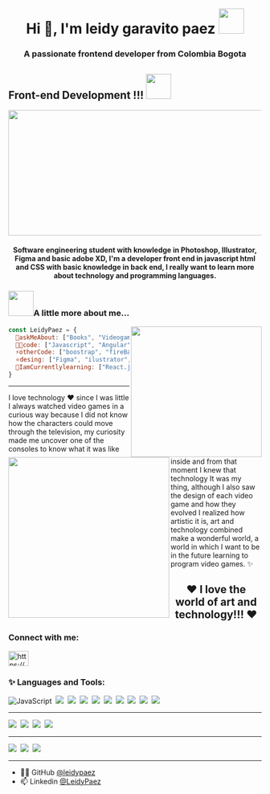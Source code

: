 <h1 align="center">Hi 👋, I'm leidy garavito paez <img src="https://i.pinimg.com/originals/80/7b/5c/807b5c4b02e765bb4930b7c66662ef4b.gif" width="50"></h1>
<h3 align="center">A passionate frontend developer from Colombia Bogota</h3>

## Front-end Development !!! <img src="https://66.media.tumblr.com/50718b80406867d8a6e7aa063af47bd1/63065902e4a8cc57-d9/s500x750/b5e967738f5658302dca4df615f840342b961964.gif" width="50">
<img align="center" src= "https://i.pinimg.com/originals/a9/4c/9f/a94c9fc08b9a5d9d3e9dd8df59bb1553.gif" width="1000" height="250">
<h4 align="center">Software engineering student with knowledge in Photoshop, Illustrator, Figma and basic adobe XD, I'm a developer front end in javascript html and CSS with basic knowledge in back end, I really want to learn more about technology and programming languages.</h4>

### <img src="https://i.pinimg.com/originals/2d/a9/bd/2da9bdcb0074d4d14066640894234aa7.gif" width="50">A little more about me...

<img align='right' src="https://i.pinimg.com/originals/77/55/12/775512d222eb9562371cf24ca66ff790.gif" width="260">

```javascript
const LeidyPaez = {
  💬askMeAbout: ["Books", "Videogames", "Anime", "Paint", "Universe"],
  👨‍💻code: ["Javascript", "Angular", "TypeScript", "HTML", "CSS"],
  ⚡otherCode: ["boostrap", "fireBase", "MongoDB"],
  ⭐️desing: ["Figma", "ilustrator", "potoshop", "AdobeXD", "Canvas", "Visual studio code"],
  🌱IamCurrentlylearning: ["React.js", "MySQL", "Java", "Python", "node.js"]
}
```
***
<img src ="https://i.pinimg.com/236x/cc/45/1d/cc451df4f04ae2c39684deca360120e9.jpg" width="320" align="left">

I love technology ❤️ since I was little I always watched video games in a curious way because I did not know how the characters could move through the television, my curiosity made me uncover one of the consoles to know what it was like inside and from that moment I knew that technology It was my thing, although I also saw the design of each video game and how they evolved I realized how artistic it is, art and technology combined make a wonderful world, a world in which I want to be in the future learning to program video games. ✨
   
<h2 align="center">❤ I love the world of art and technology!!! ❤</h2>
   
<h3 align="left">Connect with me:</h3>
<p align="left">
<a href="https://linkedin.com/in/https://www.linkedin.com/in/leidy-paez-3963b1220/" target="blank"><img align="center" src="https://raw.githubusercontent.com/rahuldkjain/github-profile-readme-generator/master/src/images/icons/Social/linked-in-alt.svg" alt="https://www.linkedin.com/in/leidy-paez-3963b1220/" height="30" width="40" /></a>
</p>

<h3 align="left">✨ Languages and Tools:</h3>


![JavaScript](https://img.shields.io/badge/-JavaScript-05122A?style=flat&logo=javascript)&nbsp;
<img src = "https://img.shields.io/badge/-JavaScript-05122A?style=flat&logo=javascript">&nbsp;
<img src = "https://img.shields.io/badge/-TypeScript-05122A?style=flat&logo=typescript">&nbsp;
<img src = "https://img.shields.io/badge/-C%23-05122A?style=flat&logo=csharp">&nbsp;
<img src = "https://img.shields.io/badge/-HTML-05122A?style=flat&logo=HTML5">&nbsp;
<img src = "https://img.shields.io/badge/-CSS-05122A?style=flat&logo=CSS3&logoColor=1572B6">&nbsp;
<img src = "https://img.shields.io/badge/-React-05122A?style=flat&logo=react">&nbsp;
<img src = "https://img.shields.io/badge/-Redux-05122A?style=flat&logo=redux">&nbsp;
<img src = "https://img.shields.io/badge/-Bootstrap-05122A?style=flat&logo=bootstrap&logoColor=563D7C">&nbsp;
<img src = "https://img.shields.io/badge/-MaterialUI-05122A?style=flat&logo=mui">&nbsp;

***
<img src = "https://img.shields.io/badge/-Node.js-05122A?style=flat&logo=node.js">&nbsp;
<img src = "https://img.shields.io/badge/-Express-05122A?style=flat&logo=express">&nbsp;
<img src = "https://img.shields.io/badge/-MongoDB-05122A?style=flat&logo=mongodb">&nbsp;
<img src = "https://img.shields.io/badge/-Firebase-05122A?style=flat&logo=firebase">&nbsp;

***
<img src = "https://img.shields.io/badge/-Python-05122A?style=flat&logo=python">&nbsp;
<img src = "https://img.shields.io/badge/-Git-05122A?style=flat&logo=git">&nbsp;
<img src = "https://img.shields.io/badge/-GitHub-05122A?style=flat&logo=github">&nbsp;


***
 * 👨‍💻 GitHub [@leidypaez](https://github.com/leidypaez)
 * 📫 Linkedin [@LeidyPaez](https://www.linkedin.com/in/leidy-paez-3963b1220/)
